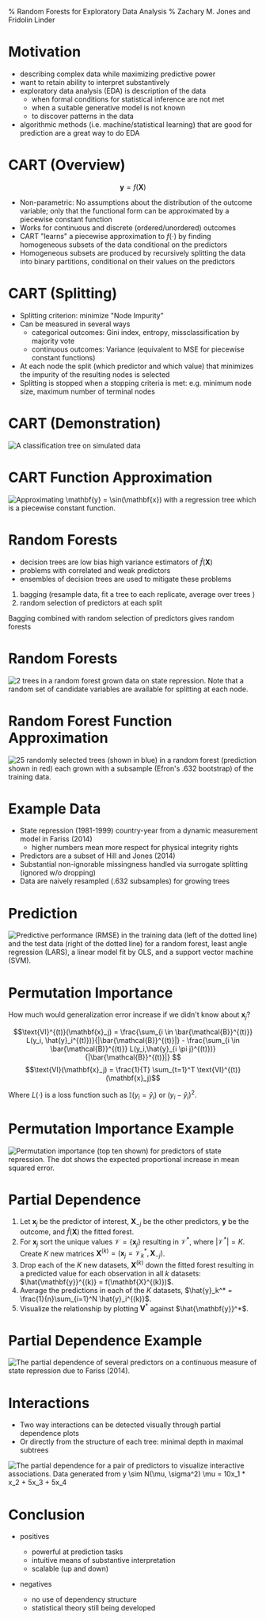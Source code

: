 % Random Forests for Exploratory Data Analysis
% Zachary M. Jones and Fridolin Linder

# Motivation
 - describing complex data while maximizing predictive power
 - want to retain ability to interpret substantively
 - exploratory data analysis (EDA) is description of the data
    + when formal conditions for statistical inference are not met
    + when a suitable generative model is not known
	+ to discover patterns in the data
 - algorithmic methods (i.e. machine/statistical learning) that are good for prediction are a great way to do EDA

# CART (Overview)

$$\mathbf{y} = f(\mathbf{X})$$
 - Non-parametric: No assumptions about the distribution of the outcome variable; only that the functional form can be approximated by a piecewise constant function
 - Works for continuous and discrete (ordered/unordered) outcomes
 - CART "learns" a piecewise approximation to $f(\cdot)$ by finding homogeneous subsets of the data conditional on the predictors
 - Homogeneous subsets are produced by recursively splitting the data into binary partitions, conditional on their values on the predictors
 
# CART (Splitting)

- Splitting criterion: minimize "Node Impurity"
- Can be measured in several ways
    + categorical outcomes: Gini index, entropy, missclassification by majority vote
    + continuous outcomes: Variance (equivalent to MSE for piecewise constant functions)
- At each node the split (which predictor and which value) that minimizes the impurity  of the resulting nodes is selected
- Splitting is stopped when a stopping criteria is met: e.g. minimum node size, maximum number of terminal nodes

# CART (Demonstration)

![A classification tree on simulated data](figures/cart.png)

# CART Function Approximation

![Approximating $\mathbf{y} = \sin(\mathbf{x})$ with a regression tree which is a piecewise constant function.](figures/cart_approximation.png)

# Random Forests

 - decision trees are low bias high variance estimators of $\hat{f}(\mathbf{X})$
 - problems with correlated and weak predictors
 - ensembles of decision trees are used to mitigate these problems

  1. bagging (resample data, fit a tree to each replicate, average over trees )
  2. random selection of predictors at each split

Bagging combined with random selection of predictors gives random forests

# Random Forests

![2 trees in a random forest grown data on state repression. Note that a random set of candidate variables are available for splitting at each node.](figures/rf.png)

# Random Forest Function Approximation

![25 randomly selected trees (shown in blue) in a random forest (prediction shown in red) each grown with a subsample (Efron's .632 bootstrap) of the training data.](figures/forest_approximation.png)

# Example Data

 - State repression (1981-1999) country-year from a dynamic measurement model in Fariss (2014)
    + higher numbers mean more respect for physical integrity rights
 - Predictors are a subset of Hill and Jones (2014)
 - Substantial non-ignorable missingness handled via surrogate splitting (ignored w/o dropping)
 - Data are naively resampled (.632 subsamples) for growing trees

# Prediction

![Predictive performance (RMSE) in the training data (left of the dotted line) and the test data (right of the dotted line) for a random forest, least angle regression (LARS), a linear model fit by OLS, and a support vector machine (SVM).](figures/hr_pred.png)

# Permutation Importance

How much would generalization error increase if we didn't know about $\mathbf{x}_j$?

$$\text{VI}^{(t)}(\mathbf{x}_j) = \frac{\sum_{i \in \bar{\mathcal{B}}^{(t)}} L(y_i, \hat{y}_i^{(t)})}{|\bar{\mathcal{B}}^{(t)}|} -
\frac{\sum_{i \in \bar{\mathcal{B}}^{(t)}} L(y_i,\hat{y}_{i \pi j}^{(t)})}{|\bar{\mathcal{B}}^{(t)}|}
$$
$$\text{VI}(\mathbf{x}_j) = \frac{1}{T} \sum_{t=1}^T \text{VI}^{(t)}(\mathbf{x}_j)$$

Where $L(\cdot)$ is a loss function such as $\mathbb{I}(y_i = \hat{y}_i)$ or $(y_i - \hat{y}_i)^2$.

# Permutation Importance Example

![Permutation importance (top ten shown) for predictors of state repression. The dot shows the expected proportional increase in mean squared error.](figures/hr_imp.png)

# Partial Dependence

1. Let $\mathbf{x}_j$ be the predictor of interest, $\mathbf{X}_{-j}$ be the other predictors, $\mathbf{y}$ be the outcome, and $\hat{f}(\mathbf{X})$ the fitted forest.
 2. For $\mathbf{x}_j$ sort the unique values $\mathcal{V} = \{\mathbf{x}_j\}$ resulting in $\mathcal{V}^*$, where $|\mathcal{V}^*|=K$. Create $K$ new matrices $\mathbf{X}^{(k)} = (\mathbf{x}_j = \mathcal{V}^*_k, \mathbf{X}_{-j})$.
 3. Drop each of the $K$ new datasets, $\mathbf{X}^{(k)}$ down the fitted forest 
 resulting in a predicted value for each observation in all $k$ datasets: $\hat{\mathbf{y}}^{(k)} = f(\mathbf{X}^{(k)})$.
 4. Average the predictions in each of the $K$ datasets, $\hat{y}_k^* = \frac{1}{n}\sum_{i=1}^N \hat{y}_i^{(k)}$.
 5. Visualize the relationship by plotting $\mathbf{V}^*$ against $\hat{\mathbf{y}}^*$.

# Partial Dependence Example

![The partial dependence of several predictors on a continuous measure of state repression due to Fariss (2014).](figures/hr_pd.png)

# Interactions

- Two way interactions can be detected visually through partial dependence plots
- Or directly from the structure of each tree: minimal depth in maximal subtrees

![The partial dependence for a pair of predictors to visualize interactive associations. Data generated from $y \sim N(\mu, \sigma^2)$ $\mu = 10x_1 * x_2 + 5x_3 + 5x_4$](figures/interaction.png)

# Conclusion

 - positives
    + powerful at prediction tasks
    + intuitive means of substantive interpretation
    + scalable (up and down)

 - negatives
    + no use of dependency structure
	+ statistical theory still being developed
